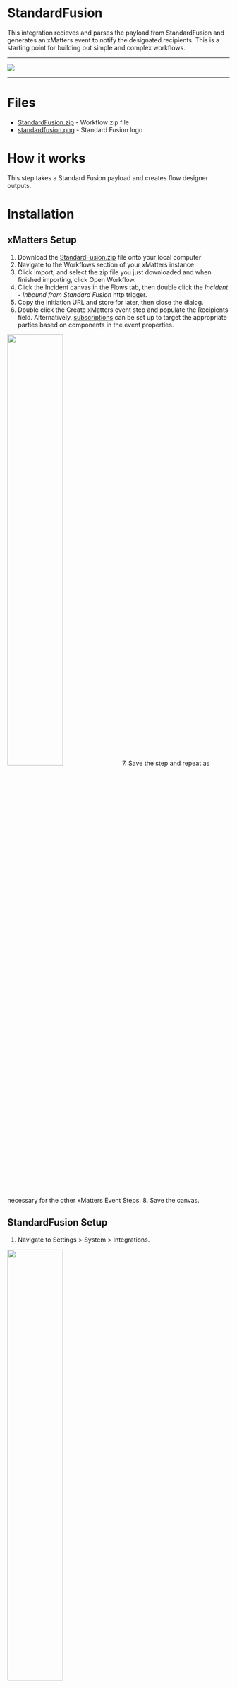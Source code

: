 # StandardFusion

This integration recieves and parses the payload from StandardFusion and generates an xMatters event to notify the designated recipients. This is a starting point for building out simple and complex workflows.


---------

<kbd>
  <img src="https://github.com/xmatters/xMatters-Labs/raw/master/media/disclaimer.png">
</kbd>

---------

# Files

* [StandardFusion.zip](StandardFusion.zip) - Workflow zip file
* [standardfusion.png](standardfusion.png) - Standard Fusion logo

# How it works
This step takes a Standard Fusion payload and creates flow designer outputs.


# Installation

## xMatters Setup
1. Download the [StandardFusion.zip](StandardFusion.zip) file onto your local computer
2. Navigate to the Workflows section of your xMatters instance
3. Click Import, and select the zip file you just downloaded and when finished importing, click Open Workflow. 
4. Click the Incident canvas in the Flows tab, then double click the *Incident - Inbound from Standard Fusion* http trigger. 
5. Copy the Initiation URL and store for later, then close the dialog. 
6. Double click the Create xMatters event step and populate the Recipients field. Alternatively, [subscriptions](https://help.xmatters.com/ondemand/userguide/receivingalerts/subscriptions/sharingsubscriptions.htm) can be set up to target the appropriate parties based on components in the event properties. 
<kbd>
	<img src="/media/recipients.png" width="50%">
</kbd>
7. Save the step and repeat as necessary for the other xMatters Event Steps.
8. Save the canvas. 

## StandardFusion Setup
1. Navigate to Settings > System > Integrations.
<kbd>
	<img src="/media/integrations.png" width="50%">
</kbd>

2. Create a new Integration called "Fire to xMatters".
3. Paste in the HTTP Trigger url from above and paste in the following for the FieldMappingsJson.

FieldMappingsJson:
```
{
   "Target.Key":"Key",
   "Target.Name":"Name",
   "Target.Description":"Description",
   "Target.WorkflowState":"Status",
   "Target.Notes":"Notes",
   "Target.Owner_DisplayName":"Owner",
   "Target.IncidentDate":"Incident Date",
   "Target.Severity":"Severity",
   "Target.Category":"Category",
   "Target.ClassificationLevel":"Classification",
   "Target.Tags":"Tags",
   "Target.Folder":"Folder",
   "Target.ID":"ID",
   "Event.EventType":"EventType"
}
```

<kbd>
	<img src="/media/firetoxm.png" width="50%">
</kbd>

4. Navigate to the Advanced tab and replace the `"EventRules": []` with the following.
```
{
   "EventRules": [
    {
      "Name": "Send on Incident Creation",
      "IsEnabled": true,
      "EventType": "CoreRecordCreated",
      "IsAsync": true,
      "ActionName": "Fire to xMatters.PostToWebhook",
      "RecordTypeName": "SF.Incidents"
    },
    {
      "Name": "Send on Incident Workflow State Changed",
      "IsEnabled": true,
      "EventType": "CoreWorkflowTransition",
      "IsAsync": true,
      "ActionName": "Fire to xMatters.PostToWebhook",
      "RecordTypeName": "SF.Incidents"
    },
    {
      "Name": "Send on Incident Record Modified",
      "IsEnabled": false,
      "EventType": "CoreRecordModified",
      "IsAsync": true,
      "ActionName": "Fire to xMatters.PostToWebhook",
      "RecordTypeName": "SF.Incidents"
    }
  ]
}
```
<kbd>
	<img src="/media/eventrules.png" width="50%">
</kbd>

5. Check the appropriate boxes on the Event Rules for when to fire to xMatters.




## Usage
The **Inbound from Standard Fusion** HTTP Trigger is now available in your custom steps. So navigate to the appropriate canvas so you can add the step there. If you'd like to experiment with it, the **Incident** workflow has a canvas that can be triggered via HTTP call. 

### Inputs
Example StandardFusion Payload:
```
{
  "Key": "IC-38",
  "Name": "Installation of software",
  "Description": "The office cat's laptop needs new meoware.",
  "Status": "Open",
  "Notes": "",
  "Owner": "IT Support Dog",
  "Incident Date": "2020-02-11T00:00:00Z",
  "Severity": "High",
  "Category": "Internal Audit Finding",
  "Classification": null,
  "Tags": "",
  "Folder": null,
  "ID": "171870",
  "EventType": "CoreWorkflowTransition"
}
```


### Outputs

| Name |
| ---- |
| ID |
| Description |
| Status |
| Notes |
| Owner |
| Key |
| Name |
| Severity |
| Incident Date |
| Folder |
| Category |
| Tags |
| Classification |


## Example
This is an example taking in a Standard Fusion payload and creating an xMatters event based on the Status.

<kbd>
	<img src="/media/ExampleFlow.png">
</kbd>

